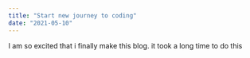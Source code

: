 ```yaml
---
title: "Start new journey to coding"
date: "2021-05-10"
---
```


I am so excited that i finally make this blog. it took a long time to do this
